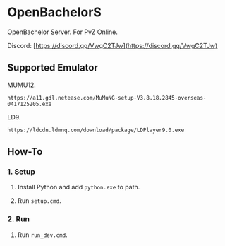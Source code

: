 # OpenBachelorS

OpenBachelor Server. For PvZ Online.

Discord: [https://discord.gg/VwgC2TJw](https://discord.gg/VwgC2TJw)


## Supported Emulator

MUMU12.

```
https://a11.gdl.netease.com/MuMuNG-setup-V3.8.18.2845-overseas-0417125205.exe
```

LD9.

```
https://ldcdn.ldmnq.com/download/package/LDPlayer9.0.exe
```

## How-To

### 1. Setup

1. Install Python and add `python.exe` to path.

2. Run `setup.cmd`.

### 2. Run

1. Run `run_dev.cmd`.

